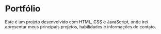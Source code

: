 # Portfólio
Este é um projeto desenvolvido com HTML, CSS e JavaScript, onde irei apresentar meus principais projetos, habilidades e informações de contato.
